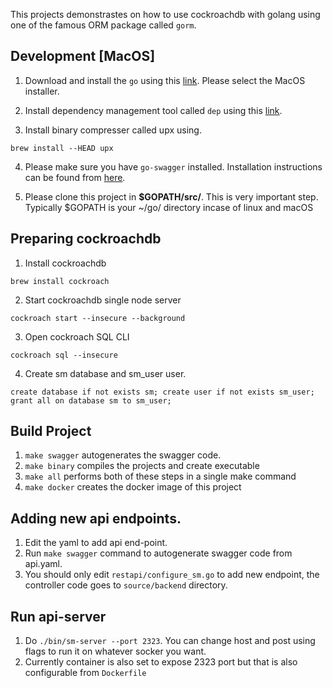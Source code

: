 This projects demonstrastes on how to use cockroachdb with golang using one of the famous ORM package called `gorm`.

## Development [MacOS]
1. Download and install the `go` using this [link](https://golang.org/dl/). Please select the MacOS installer.

2. Install dependency management tool called `dep` using this [link](https://golang.github.io/dep/docs/installation.html#macos).

3. Install binary compresser called upx using.
```
brew install --HEAD upx
```
4. Please make sure you have `go-swagger` installed. Installation instructions can be found from [here](https://goswagger.io/install.html).  

5. Please clone this project in **$GOPATH/src/**. This is very important step. Typically $GOPATH is your ~/go/ directory incase of linux and macOS

## Preparing cockroachdb
1. Install cockroachdb 
```
brew install cockroach
```

2. Start cockroachdb single node server
```
cockroach start --insecure --background
```
3. Open cockroach SQL CLI
```
cockroach sql --insecure
```
4. Create sm database and sm_user user.
```
create database if not exists sm; create user if not exists sm_user; grant all on database sm to sm_user;
```


## Build Project 
1. `make swagger` autogenerates the swagger code.
2. `make binary` compiles the projects and create executable
3. `make all` performs both of these steps in a single make command
4. `make docker` creates the docker image of this project 

## Adding new api endpoints.

1. Edit the yaml to add api end-point.
2. Run `make swagger` command to autogenerate swagger code from api.yaml. 
3. You should only edit `restapi/configure_sm.go` to add new endpoint, the controller code goes to `source/backend` directory.

## Run api-server
1. Do `./bin/sm-server --port 2323`. You can change host and post using flags to run it on whatever socker you want. 
2. Currently container is also set to expose 2323 port but that is also configurable from `Dockerfile`

